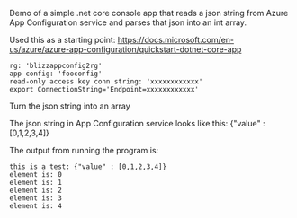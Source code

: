 Demo of a simple .net core console app that reads a json string from Azure App Configuration service and parses that json into an int array. 

Used this as a starting point: https://docs.microsoft.com/en-us/azure/azure-app-configuration/quickstart-dotnet-core-app

```
rg: 'blizzappconfig2rg'
app config: 'fooconfig'
read-only access key conn string: 'xxxxxxxxxxxx'
export ConnectionString='Endpoint=xxxxxxxxxxxx'
```

Turn the json string into an array

The json string in App Configuration service looks like this: {"value" : [0,1,2,3,4]}

The output from running the program is: 

```
this is a test: {"value" : [0,1,2,3,4]}
element is: 0
element is: 1
element is: 2
element is: 3
element is: 4
```